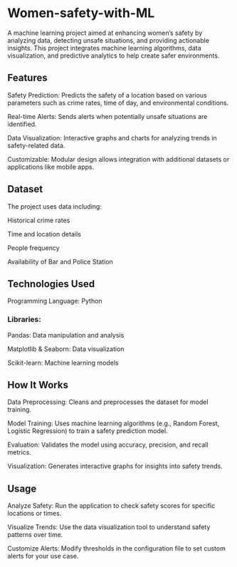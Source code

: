 # Women-safety-with-ML
A machine learning project aimed at enhancing women’s safety by analyzing data, detecting unsafe situations, and providing actionable insights. This project integrates machine learning algorithms, data visualization, and predictive analytics to help create safer environments.

## Features
Safety Prediction: Predicts the safety of a location based on various parameters such as crime rates, time of day, and environmental conditions.

Real-time Alerts: Sends alerts when potentially unsafe situations are identified.


Data Visualization: Interactive graphs and charts for analyzing trends in safety-related data.

Customizable: Modular design allows integration with additional datasets or applications like mobile apps.

## Dataset
The project uses data including:

Historical crime rates

Time and location details

People frequency

Availability of Bar and Police Station

## Technologies Used
Programming Language: Python

### Libraries:
Pandas: Data manipulation and analysis

Matplotlib & Seaborn: Data visualization

Scikit-learn: Machine learning models


## How It Works
Data Preprocessing:
Cleans and preprocesses the dataset for model training.

Model Training:
Uses machine learning algorithms (e.g., Random Forest, Logistic Regression) to train a safety prediction model.

Evaluation:
Validates the model using accuracy, precision, and recall metrics.

Visualization:
Generates interactive graphs for insights into safety trends.

## Usage
Analyze Safety:
Run the application to check safety scores for specific locations or times.

Visualize Trends:
Use the data visualization tool to understand safety patterns over time.

Customize Alerts:
Modify thresholds in the configuration file to set custom alerts for your use case.

